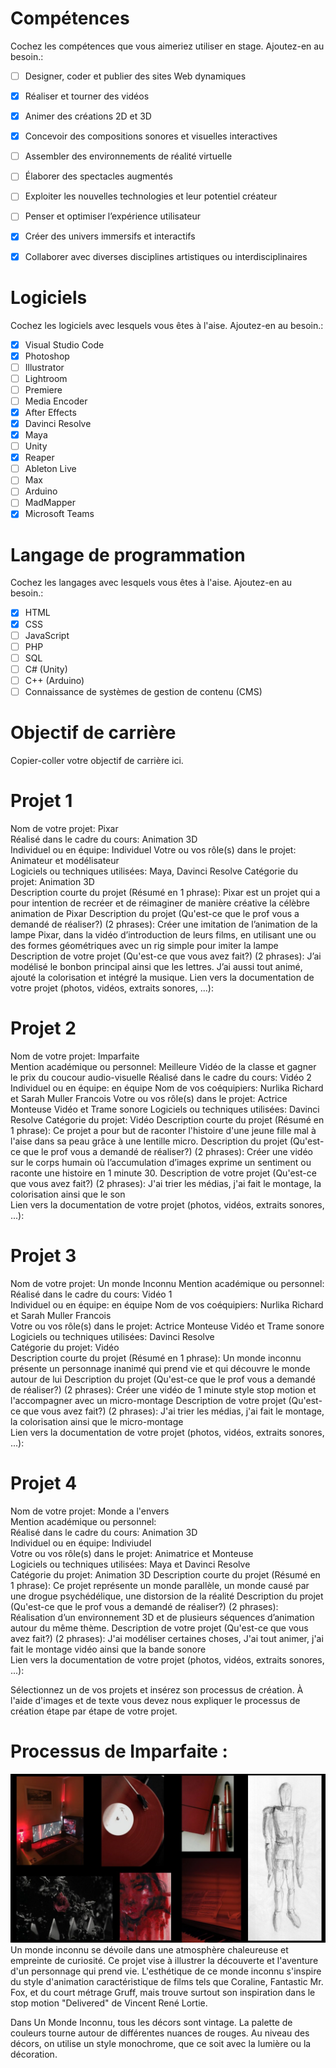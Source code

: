 # Compétences
Cochez les compétences que vous aimeriez utiliser en stage. Ajoutez-en au besoin.:     
- [ ] Designer, coder et publier des sites Web dynamiques    
- [x] Réaliser et tourner des vidéos    
- [x] Animer des créations 2D et 3D    
- [x] Concevoir des compositions sonores et visuelles interactives    
- [ ] Assembler des environnements de réalité virtuelle    
- [ ] Élaborer des spectacles augmentés    
- [ ] Exploiter les nouvelles technologies et leur potentiel créateur    
- [ ] Penser et optimiser l’expérience utilisateur    
- [x] Créer des univers immersifs et interactifs    
- [x] Collaborer avec diverses disciplines artistiques ou interdisciplinaires    


# Logiciels 
Cochez les logiciels avec lesquels vous êtes à l'aise. Ajoutez-en au besoin.:     
- [x] Visual Studio Code
- [x] Photoshop
- [ ] Illustrator
- [ ] Lightroom
- [ ] Premiere
- [ ] Media Encoder
- [x] After Effects
- [x] Davinci Resolve
- [x] Maya
- [ ] Unity
- [x] Reaper
- [ ] Ableton Live
- [ ] Max
- [ ] Arduino
- [ ] MadMapper
- [x] Microsoft Teams

# Langage de programmation
Cochez les langages avec lesquels vous êtes à l'aise. Ajoutez-en au besoin.:    
- [x] HTML
- [x] CSS
- [ ] JavaScript
- [ ] PHP
- [ ] SQL
- [ ] C# (Unity)
- [ ] C++ (Arduino)
- [ ] Connaissance de systèmes de gestion de contenu (CMS)

# Objectif de carrière
Copier-coller votre objectif de carrière ici. 

# Projet 1 
Nom de votre projet: Pixar    
Réalisé dans le cadre du cours: Animation 3D   
Individuel ou en équipe: Individuel
Votre ou vos rôle(s) dans le projet: Animateur et modélisateur  
Logiciels ou techniques utilisées: Maya, Davinci Resolve 
Catégorie du projet: Animation 3D    
Description courte du projet (Résumé en 1 phrase): Pixar est un projet qui a pour intention de recréer et de réimaginer de manière créative la célèbre animation de Pixar
Description du projet (Qu'est-ce que le prof vous a demandé de réaliser?) (2 phrases): Créer une imitation de l’animation de la lampe Pixar, dans la vidéo d’introduction de leurs films, en utilisant une ou des formes géométriques avec un rig simple pour imiter la lampe 
Description de votre projet (Qu'est-ce que vous avez fait?) (2 phrases): J’ai modélisé le bonbon principal ainsi que les lettres. J’ai aussi tout animé, ajouté la colorisation et intégré la musique.
Lien vers la documentation de votre projet (photos, vidéos, extraits sonores, ...):     

# Projet 2 
Nom de votre projet: Imparfaite  
Mention académique ou personnel: Meilleure Vidéo de la classe et gagner le prix du coucour audio-visuelle 
Réalisé dans le cadre du cours: Vidéo 2    
Individuel ou en équipe: en équipe 
Nom de vos coéquipiers: Nurlika Richard et Sarah Muller Francois
Votre ou vos rôle(s) dans le projet: Actrice Monteuse Vidéo et Trame sonore
Logiciels ou techniques utilisées: Davinci Resolve
Catégorie du projet: Vidéo
Description courte du projet (Résumé en 1 phrase): Ce projet a pour but de raconter l'histoire d'une jeune fille mal à l'aise dans sa peau grâce à une lentille micro.
Description du projet (Qu'est-ce que le prof vous a demandé de réaliser?) (2 phrases):  Créer une vidéo sur le corps humain où l’accumulation d’images exprime un sentiment ou raconte une histoire en 1 minute 30.
Description de votre projet (Qu'est-ce que vous avez fait?) (2 phrases): J'ai trier les médias, j'ai fait le montage, la colorisation ainsi que le son    
Lien vers la documentation de votre projet (photos, vidéos, extraits sonores, ...):     


# Projet 3 
Nom de votre projet: Un monde Inconnu 
Mention académique ou personnel: 
Réalisé dans le cadre du cours: Vidéo 1       
Individuel ou en équipe: en équipe 
Nom de vos coéquipiers: Nurlika Richard et Sarah Muller Francois   
Votre ou vos rôle(s) dans le projet: Actrice Monteuse Vidéo et Trame sonore  
Logiciels ou techniques utilisées: Davinci Resolve   
Catégorie du projet: Vidéo     
Description courte du projet (Résumé en 1 phrase): Un monde inconnu présente un personnage inanimé qui prend vie et qui découvre le monde autour de lui 
Description du projet (Qu'est-ce que le prof vous a demandé de réaliser?) (2 phrases): Créer une vidéo de 1 minute style stop motion et l'accompagner avec un micro-montage
Description de votre projet (Qu'est-ce que vous avez fait?) (2 phrases):   J'ai trier les médias, j'ai fait le montage, la colorisation ainsi que le micro-montage  
Lien vers la documentation de votre projet (photos, vidéos, extraits sonores, ...):     

# Projet 4
Nom de votre projet: Monde a l'envers   
Mention académique ou personnel:     
Réalisé dans le cadre du cours: Animation 3D     
Individuel ou en équipe: Indiviudel       
Votre ou vos rôle(s) dans le projet: Animatrice et Monteuse    
Logiciels ou techniques utilisées: Maya et Davinci Resolve   
Catégorie du projet: Animation 3D
Description courte du projet (Résumé en 1 phrase): Ce projet représente un monde parallèle, un monde causé par une drogue psychédélique, une distorsion de la réalité
Description du projet (Qu'est-ce que le prof vous a demandé de réaliser?) (2 phrases): Réalisation d’un environnement 3D et de plusieurs séquences d’animation autour du même thème. 
Description de votre projet (Qu'est-ce que vous avez fait?) (2 phrases): J'ai modéliser certaines choses, J'ai tout animer, j'ai fait le montage vidéo ainsi que la bande sonore    
Lien vers la documentation de votre projet (photos, vidéos, extraits sonores, ...):     
 
Sélectionnez un de vos projets et insérez son processus de création. À l'aide d'images et de texte vous devez nous expliquer le processus de création étape par étape de votre projet. 
# Processus de Imparfaite : 
![photo](moodboard.png)
Un monde inconnu se dévoile dans une atmosphère chaleureuse et empreinte de curiosité. Ce projet vise à illustrer la découverte et l'aventure d'un personnage qui prend vie. L'esthétique de ce monde inconnu s'inspire du style d'animation caractéristique de films tels que Coraline, Fantastic Mr. Fox, et du court métrage Gruff, mais trouve surtout son inspiration dans le stop motion "Delivered" de Vincent René Lortie.



Dans Un Monde Inconnu, tous les décors sont vintage. La palette de couleurs tourne autour de différentes nuances de rouges. Au niveau des décors, on utilise un style monochrome, que ce soit avec la lumière ou la décoration.






